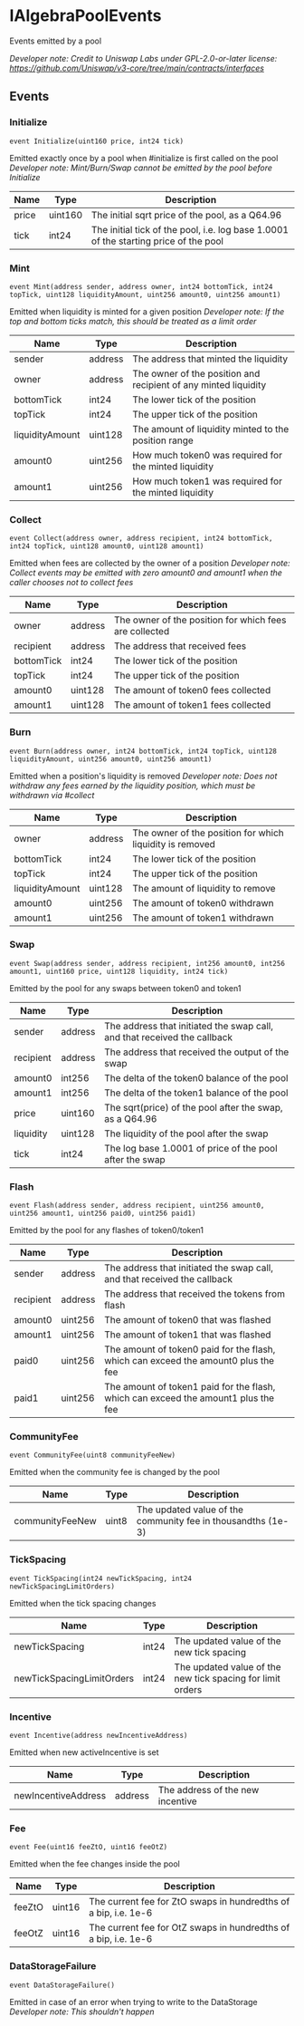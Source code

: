 

# IAlgebraPoolEvents


Events emitted by a pool



*Developer note: Credit to Uniswap Labs under GPL-2.0-or-later license:
https://github.com/Uniswap/v3-core/tree/main/contracts/interfaces*


## Events
### Initialize


`event Initialize(uint160 price, int24 tick)`  

Emitted exactly once by a pool when #initialize is first called on the pool
*Developer note: Mint/Burn/Swap cannot be emitted by the pool before Initialize*



| Name | Type | Description |
| ---- | ---- | ----------- |
| price | uint160 | The initial sqrt price of the pool, as a Q64.96 |
| tick | int24 | The initial tick of the pool, i.e. log base 1.0001 of the starting price of the pool |


### Mint


`event Mint(address sender, address owner, int24 bottomTick, int24 topTick, uint128 liquidityAmount, uint256 amount0, uint256 amount1)`  

Emitted when liquidity is minted for a given position
*Developer note: If the top and bottom ticks match, this should be treated as a limit order*



| Name | Type | Description |
| ---- | ---- | ----------- |
| sender | address | The address that minted the liquidity |
| owner | address | The owner of the position and recipient of any minted liquidity |
| bottomTick | int24 | The lower tick of the position |
| topTick | int24 | The upper tick of the position |
| liquidityAmount | uint128 | The amount of liquidity minted to the position range |
| amount0 | uint256 | How much token0 was required for the minted liquidity |
| amount1 | uint256 | How much token1 was required for the minted liquidity |


### Collect


`event Collect(address owner, address recipient, int24 bottomTick, int24 topTick, uint128 amount0, uint128 amount1)`  

Emitted when fees are collected by the owner of a position
*Developer note: Collect events may be emitted with zero amount0 and amount1 when the caller chooses not to collect fees*



| Name | Type | Description |
| ---- | ---- | ----------- |
| owner | address | The owner of the position for which fees are collected |
| recipient | address | The address that received fees |
| bottomTick | int24 | The lower tick of the position |
| topTick | int24 | The upper tick of the position |
| amount0 | uint128 | The amount of token0 fees collected |
| amount1 | uint128 | The amount of token1 fees collected |


### Burn


`event Burn(address owner, int24 bottomTick, int24 topTick, uint128 liquidityAmount, uint256 amount0, uint256 amount1)`  

Emitted when a position&#x27;s liquidity is removed
*Developer note: Does not withdraw any fees earned by the liquidity position, which must be withdrawn via #collect*



| Name | Type | Description |
| ---- | ---- | ----------- |
| owner | address | The owner of the position for which liquidity is removed |
| bottomTick | int24 | The lower tick of the position |
| topTick | int24 | The upper tick of the position |
| liquidityAmount | uint128 | The amount of liquidity to remove |
| amount0 | uint256 | The amount of token0 withdrawn |
| amount1 | uint256 | The amount of token1 withdrawn |


### Swap


`event Swap(address sender, address recipient, int256 amount0, int256 amount1, uint160 price, uint128 liquidity, int24 tick)`  

Emitted by the pool for any swaps between token0 and token1



| Name | Type | Description |
| ---- | ---- | ----------- |
| sender | address | The address that initiated the swap call, and that received the callback |
| recipient | address | The address that received the output of the swap |
| amount0 | int256 | The delta of the token0 balance of the pool |
| amount1 | int256 | The delta of the token1 balance of the pool |
| price | uint160 | The sqrt(price) of the pool after the swap, as a Q64.96 |
| liquidity | uint128 | The liquidity of the pool after the swap |
| tick | int24 | The log base 1.0001 of price of the pool after the swap |


### Flash


`event Flash(address sender, address recipient, uint256 amount0, uint256 amount1, uint256 paid0, uint256 paid1)`  

Emitted by the pool for any flashes of token0/token1



| Name | Type | Description |
| ---- | ---- | ----------- |
| sender | address | The address that initiated the swap call, and that received the callback |
| recipient | address | The address that received the tokens from flash |
| amount0 | uint256 | The amount of token0 that was flashed |
| amount1 | uint256 | The amount of token1 that was flashed |
| paid0 | uint256 | The amount of token0 paid for the flash, which can exceed the amount0 plus the fee |
| paid1 | uint256 | The amount of token1 paid for the flash, which can exceed the amount1 plus the fee |


### CommunityFee


`event CommunityFee(uint8 communityFeeNew)`  

Emitted when the community fee is changed by the pool



| Name | Type | Description |
| ---- | ---- | ----------- |
| communityFeeNew | uint8 | The updated value of the community fee in thousandths (1e-3) |


### TickSpacing


`event TickSpacing(int24 newTickSpacing, int24 newTickSpacingLimitOrders)`  

Emitted when the tick spacing changes



| Name | Type | Description |
| ---- | ---- | ----------- |
| newTickSpacing | int24 | The updated value of the new tick spacing |
| newTickSpacingLimitOrders | int24 | The updated value of the new tick spacing for limit orders |


### Incentive


`event Incentive(address newIncentiveAddress)`  

Emitted when new activeIncentive is set



| Name | Type | Description |
| ---- | ---- | ----------- |
| newIncentiveAddress | address | The address of the new incentive |


### Fee


`event Fee(uint16 feeZtO, uint16 feeOtZ)`  

Emitted when the fee changes inside the pool



| Name | Type | Description |
| ---- | ---- | ----------- |
| feeZtO | uint16 | The current fee for ZtO swaps in hundredths of a bip, i.e. 1e-6 |
| feeOtZ | uint16 | The current fee for OtZ swaps in hundredths of a bip, i.e. 1e-6 |


### DataStorageFailure


`event DataStorageFailure()`  

Emitted in case of an error when trying to write to the DataStorage
*Developer note: This shouldn&#x27;t happen*










